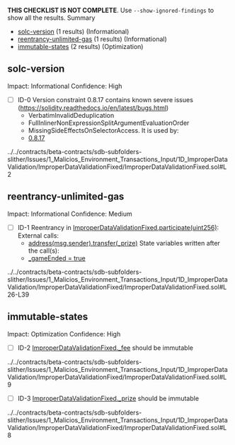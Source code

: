 **THIS CHECKLIST IS NOT COMPLETE**. Use `--show-ignored-findings` to show all the results.
Summary
 - [solc-version](#solc-version) (1 results) (Informational)
 - [reentrancy-unlimited-gas](#reentrancy-unlimited-gas) (1 results) (Informational)
 - [immutable-states](#immutable-states) (2 results) (Optimization)
## solc-version
Impact: Informational
Confidence: High
 - [ ] ID-0
Version constraint 0.8.17 contains known severe issues (https://solidity.readthedocs.io/en/latest/bugs.html)
	- VerbatimInvalidDeduplication
	- FullInlinerNonExpressionSplitArgumentEvaluationOrder
	- MissingSideEffectsOnSelectorAccess.
It is used by:
	- [0.8.17](../../contracts/beta-contracts/sdb-subfolders-slither/Issues/1_Malicios_Environment_Transactions_Input/1D_ImproperDataValidation/ImproperDataValidationFixed/ImproperDataValidationFixed.sol#L2)

../../contracts/beta-contracts/sdb-subfolders-slither/Issues/1_Malicios_Environment_Transactions_Input/1D_ImproperDataValidation/ImproperDataValidationFixed/ImproperDataValidationFixed.sol#L2


## reentrancy-unlimited-gas
Impact: Informational
Confidence: Medium
 - [ ] ID-1
Reentrancy in [ImproperDataValidationFixed.participate(uint256)](../../contracts/beta-contracts/sdb-subfolders-slither/Issues/1_Malicios_Environment_Transactions_Input/1D_ImproperDataValidation/ImproperDataValidationFixed/ImproperDataValidationFixed.sol#L26-L39):
	External calls:
	- [address(msg.sender).transfer(_prize)](../../contracts/beta-contracts/sdb-subfolders-slither/Issues/1_Malicios_Environment_Transactions_Input/1D_ImproperDataValidation/ImproperDataValidationFixed/ImproperDataValidationFixed.sol#L33)
	State variables written after the call(s):
	- [_gameEnded = true](../../contracts/beta-contracts/sdb-subfolders-slither/Issues/1_Malicios_Environment_Transactions_Input/1D_ImproperDataValidation/ImproperDataValidationFixed/ImproperDataValidationFixed.sol#L34)

../../contracts/beta-contracts/sdb-subfolders-slither/Issues/1_Malicios_Environment_Transactions_Input/1D_ImproperDataValidation/ImproperDataValidationFixed/ImproperDataValidationFixed.sol#L26-L39


## immutable-states
Impact: Optimization
Confidence: High
 - [ ] ID-2
[ImproperDataValidationFixed._fee](../../contracts/beta-contracts/sdb-subfolders-slither/Issues/1_Malicios_Environment_Transactions_Input/1D_ImproperDataValidation/ImproperDataValidationFixed/ImproperDataValidationFixed.sol#L9) should be immutable 

../../contracts/beta-contracts/sdb-subfolders-slither/Issues/1_Malicios_Environment_Transactions_Input/1D_ImproperDataValidation/ImproperDataValidationFixed/ImproperDataValidationFixed.sol#L9


 - [ ] ID-3
[ImproperDataValidationFixed._prize](../../contracts/beta-contracts/sdb-subfolders-slither/Issues/1_Malicios_Environment_Transactions_Input/1D_ImproperDataValidation/ImproperDataValidationFixed/ImproperDataValidationFixed.sol#L8) should be immutable 

../../contracts/beta-contracts/sdb-subfolders-slither/Issues/1_Malicios_Environment_Transactions_Input/1D_ImproperDataValidation/ImproperDataValidationFixed/ImproperDataValidationFixed.sol#L8


